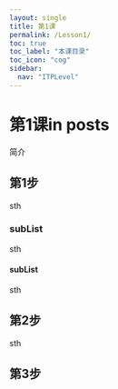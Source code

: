 ```yaml
---
layout: single
title: 第1课
permalink: /Lesson1/
toc: true
toc_label: "本课目录"
toc_icon: "cog"
sidebar:
  nav: "ITPLevel"
---
```

# 第1课in posts
简介
## 第1步
sth
### subList
sth
#### subList
sth
## 第2步
sth
## 第3步
